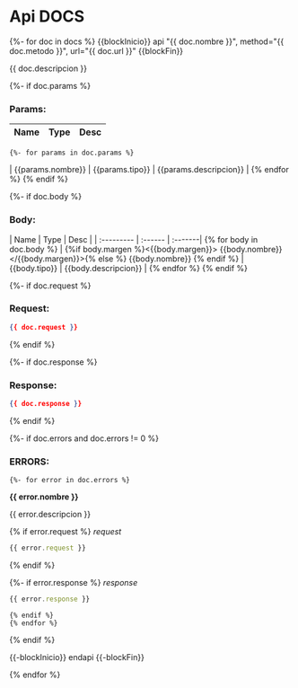 # Api DOCS
{%- for doc in docs %}
{{blockInicio}} api "{{ doc.nombre }}", method="{{ doc.metodo }}", url="{{ doc.url }}"  {{blockFin}}

{{ doc.descripcion }}

{%- if doc.params %}
### Params:
| Name       | Type    | Desc |
| :--------- | :------ | :-------|
	{%- for params in doc.params %}
| {{params.nombre}} | {{params.tipo}} |  {{params.descripcion}}  |
	{% endfor %}
{% endif %}

{%- if doc.body %}
### Body:
| Name       | Type    | Desc |
| :--------- | :------ | :-------| {% for body in doc.body %}
| {%if body.margen %}<{{body.margen}}> {{body.nombre}} </{{body.margen}}>{% else %} {{body.nombre}} {% endif %} | {{body.tipo}}  |  {{body.descripcion}}  | {% endfor %}
{% endif %}

{%- if doc.request %}
### Request:

```json
{{ doc.request }}
```
{% endif %}

{%- if doc.response %}
### Response:

```json
{{ doc.response }}
```
{% endif %}


{%- if doc.errors and doc.errors != 0 %}
### ERRORS:
	{%- for error in doc.errors %}
__{{ error.nombre }}__

{{ error.descripcion }}

{% if error.request %}
_request_

```js
{{ error.request }}
```
{% endif %}

{%- if error.response %}
_response_

```js
{{ error.response }}
```
	{% endif %}
	{% endfor %}
{% endif %}

{{-blockInicio}} endapi {{-blockFin}}

{% endfor %}

